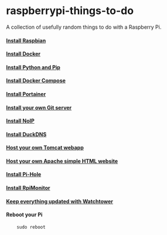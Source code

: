# raspberrypi-things-to-do

A collection of usefully random things to do with a Raspberry Pi.

#### [Install Raspbian](./doc/install-raspbian.md)

#### [Install Docker](./doc/install-docker.md)

#### [Install Python and Pip](./doc/install-python-pip.md)

#### [Install Docker Compose](./doc/install-docker-compose.md)

#### [Install Portainer](./doc/install-portainer.md)

#### [Install your own Git server](./doc/install-gogs.md)

#### [Install NoIP](./doc/install-noip.md)

#### [Install DuckDNS](./doc/install-duckdns.md)

#### [Host your own Tomcat webapp](./doc/install-tomcat-war.md)

#### [Host your own Apache simple HTML website](./doc/install-simple-html-website.md)

#### [Install Pi-Hole](./doc/install-pi-hole.md)

#### [Install RpiMonitor](./doc/install-rpi-monitor.md)

#### [Keep everything updated with Watchtower](./doc/install-watchtower.md)

#### Reboot your Pi

        sudo reboot
